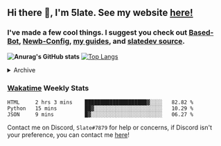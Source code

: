 ## Hi there 👋, I'm 5late. See my website [here!](https://me.slatedev.xyz?sf=gh)
### I've made a few cool things. I suggest you check out [Based-Bot](https://github.com/5late/Based-Bot), [Newb-Config](https://github.com/5late/Newb-Config), [my guides](https://github.com/5late/5late.github.io/tree/master/guides/), and [slatedev source](https://github.com/5late/slatedev). 

**![Anurag's GitHub stats](https://github-readme-stats.vercel.app/api?username=5late&count_private=true&show_icons=true&theme=tokyonight)**
[![Top Langs](https://github-readme-stats.vercel.app/api/top-langs/?username=5late&theme=ayu-mirage)](https://github.com/anuraghazra/github-readme-stats)

<details>
<summary>Archive</summary>
    
#### [Pepe-Bot](https://github.com/5late/Pepe-Bot)
- Pepe Bot is my personal Discord bot used by a few others (mostly maintained)
#### [5imulation](https://github.com/5late/5imulation)
- A simulation created to track basic questions about humanity (not maintained)
#### [5erver](https://github.com/5late/5erver)
- A rPi-hosted server HTML frontend with a Go backend (partially maintained)
#### [API-Backend](https://github.com/5late/API-Backend)
- Used in xdHacks Mini To Hackathon July 2021 (not maintained)
#### [Yoinkbot](https://github.com/5late/Yoinkbot)
- Archived Discord bot with dozens of fun commands (not maintained)
#### [Startpage](https://github.com/5late/Startpage)
- Fresh and clean dark themed startpage including to-do links, hyperlinks, date and time, and a personal greeting message (partially maintained)

</details>

### [Wakatime](https://wakatime.com/@5late) Weekly Stats

<!--START_SECTION:waka-->
```text
HTML     2 hrs 3 mins    ████████████████████▓░░░░   82.82 % 
Python   15 mins         ██▓░░░░░░░░░░░░░░░░░░░░░░   10.29 % 
JSON     9 mins          █▓░░░░░░░░░░░░░░░░░░░░░░░   06.27 % 
```
<!--END_SECTION:waka-->

Contact me on Discord, ``Slate#7879`` for help or concerns, if Discord isn't your preference, you can contact me [here](https://github.com/5late/5late/issues)!
